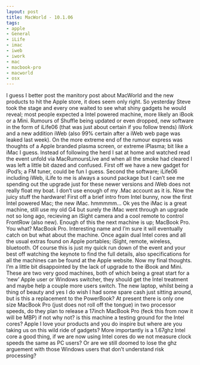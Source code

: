 ```yaml
---
layout: post
title: MacWorld - 10.1.06
tags:
- apple
- General
- iLife
- imac
- iweb
- iwork
- mac
- macbook-pro
- macworld
- osx
---
```

I guess I better post the manitory post about MacWorld and the new products to hit the Apple store, it does seem only right.
So yesterday Steve took the stage and every one waited to see what shiny gadgets he would reveal; most people expected a Intel powered machine, more likely an iBook or a Mini. Rumours of Shuffle being updated or even dropped, new software in the form of iLife06 (that was just about certain if you follow trends) iWork and a new addition iWeb (also 99% certain after a iWeb web page was leaked last week). On the more extreme end of the rumour express was thoughts of a Apple branded plasma screen, or extreme iPlasma; bit like a iMac I guess.
Instead of following the herd I sat at home and watched read the event unfold via MacRumoursLive and when all the smoke had cleared I was left a little bit dazed and confused.
First off we have a new gadget for iPod’s; a FM tuner, could be fun I guess.
Second the software; iLife06 including iWeb, iLife to me is always a sound package but I can’t see me spending out the upgrade just for these newer versions and iWeb does not really float my boat. I don’t use enough of my .Mac account as it is.
Now the juicy stuff the hardware! First off a brief intro from Intel bunny, now the first Intel powered Mac; the new iMac. hmmmmm… Ok yes the iMac is a great machine, still use my old G4 but surely the iMac went through an upgrade not so long ago, recieving an iSight camera and a cool remote to control FrontRow (also new). Enough of this the next machine is up; MacBook Pro. You what? MacBook Pro. Interesting name and I’m sure it will eventually catch on but what about the machine. Once again dual Intel cores and all the usual extras found on Apple portables; iSight, remote, wireless, bluetooth.
Of course this is just my quick run down of the event and your best off watching the keynote to find the full details, also specifications for all the machines can be found at the Apple website.
Now my final thoughts. I’m a little bit disappointed by the lack of upgrade to the iBook and Mini. These are two very good machines, both of which being a great start for a ‘new’ Apple user or Windows switcher, they should get the Intel treatment and maybe help a couple more users switch. The new laptop, whilst being a thing of beauty and yes I do wish I had some spare cash just sitting around, but is this a replacement to the PowerBook? At present there is only one size MacBook Pro (just does not roll off the tongue) in two processor speeds, do they plan to release a 17inch MacBook Pro (feck this from now it will be MBP) if not why not? is this machine a testing ground for the Intel cores?
Apple I love your products and you do inspire but where are you taking us on this wild ride of gadgets? More importantly is a 1.67ghz Intel core a good thing, if we are now using Intel cores do we not measure clock speeds the same as PC users? Or are we still doomed to lose the ghz arguement with those Windows users that don’t understand risk processing?
